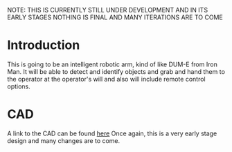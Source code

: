 NOTE: THIS IS CURRENTLY STILL UNDER DEVELOPMENT AND IN ITS EARLY STAGES NOTHING IS FINAL AND MANY ITERATIONS ARE TO COME
# Introduction
This is going to be an intelligent robotic arm, kind of like DUM-E from Iron Man. It will be able to detect and identify objects and grab and hand them to the operator at the operator's will and also will include remote control options.
# CAD
A link to the CAD can be found [here](https://cad.onshape.com/documents/e634e3c83dc6f97f968333e4/) Once again, this is a very early stage design and many changes are to come.
